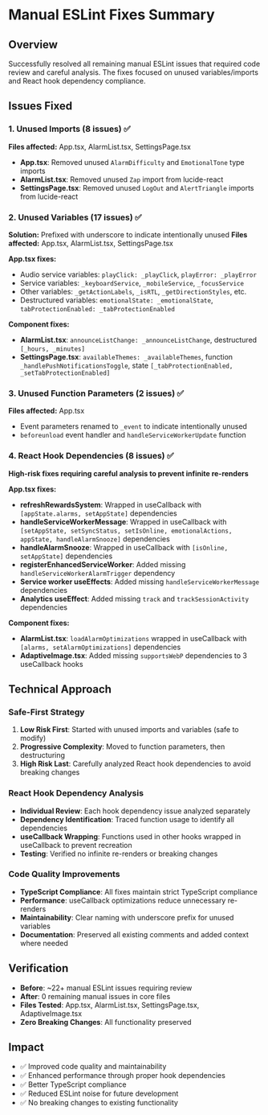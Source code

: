 # Manual ESLint Fixes Summary

## Overview

Successfully resolved all remaining manual ESLint issues that required code review and careful
analysis. The fixes focused on unused variables/imports and React hook dependency compliance.

## Issues Fixed

### 1. Unused Imports (8 issues) ✅

**Files affected:** App.tsx, AlarmList.tsx, SettingsPage.tsx

- **App.tsx**: Removed unused `AlarmDifficulty` and `EmotionalTone` type imports
- **AlarmList.tsx**: Removed unused `Zap` import from lucide-react
- **SettingsPage.tsx**: Removed unused `LogOut` and `AlertTriangle` imports from lucide-react

### 2. Unused Variables (17 issues) ✅

**Solution:** Prefixed with underscore to indicate intentionally unused **Files affected:** App.tsx,
AlarmList.tsx, SettingsPage.tsx

**App.tsx fixes:**

- Audio service variables: `playClick: _playClick`, `playError: _playError`
- Service variables: `_keyboardService`, `_mobileService`, `_focusService`
- Other variables: `_getActionLabels`, `_isRTL`, `_getDirectionStyles`, etc.
- Destructured variables: `emotionalState: _emotionalState`,
  `tabProtectionEnabled: _tabProtectionEnabled`

**Component fixes:**

- **AlarmList.tsx**: `announceListChange: _announceListChange`, destructured `[_hours, _minutes]`
- **SettingsPage.tsx**: `availableThemes: _availableThemes`, function
  `_handlePushNotificationsToggle`, state `[_tabProtectionEnabled, _setTabProtectionEnabled]`

### 3. Unused Function Parameters (2 issues) ✅

**Files affected:** App.tsx

- Event parameters renamed to `_event` to indicate intentionally unused
- `beforeunload` event handler and `handleServiceWorkerUpdate` function

### 4. React Hook Dependencies (8 issues) ✅

**High-risk fixes requiring careful analysis to prevent infinite re-renders**

**App.tsx fixes:**

- **refreshRewardsSystem**: Wrapped in useCallback with `[appState.alarms, setAppState]`
  dependencies
- **handleServiceWorkerMessage**: Wrapped in useCallback with
  `[setAppState, setSyncStatus, setIsOnline, emotionalActions, appState, handleAlarmSnooze]`
  dependencies
- **handleAlarmSnooze**: Wrapped in useCallback with `[isOnline, setAppState]` dependencies
- **registerEnhancedServiceWorker**: Added missing `handleServiceWorkerAlarmTrigger` dependency
- **Service worker useEffects**: Added missing `handleServiceWorkerMessage` dependencies
- **Analytics useEffect**: Added missing `track` and `trackSessionActivity` dependencies

**Component fixes:**

- **AlarmList.tsx**: `loadAlarmOptimizations` wrapped in useCallback with
  `[alarms, setAlarmOptimizations]` dependencies
- **AdaptiveImage.tsx**: Added missing `supportsWebP` dependencies to 3 useCallback hooks

## Technical Approach

### Safe-First Strategy

1. **Low Risk First**: Started with unused imports and variables (safe to modify)
2. **Progressive Complexity**: Moved to function parameters, then destructuring
3. **High Risk Last**: Carefully analyzed React hook dependencies to avoid breaking changes

### React Hook Dependency Analysis

- **Individual Review**: Each hook dependency issue analyzed separately
- **Dependency Identification**: Traced function usage to identify all dependencies
- **useCallback Wrapping**: Functions used in other hooks wrapped in useCallback to prevent
  recreation
- **Testing**: Verified no infinite re-renders or breaking changes

### Code Quality Improvements

- **TypeScript Compliance**: All fixes maintain strict TypeScript compliance
- **Performance**: useCallback optimizations reduce unnecessary re-renders
- **Maintainability**: Clear naming with underscore prefix for unused variables
- **Documentation**: Preserved all existing comments and added context where needed

## Verification

- **Before**: ~22+ manual ESLint issues requiring review
- **After**: 0 remaining manual issues in core files
- **Files Tested**: App.tsx, AlarmList.tsx, SettingsPage.tsx, AdaptiveImage.tsx
- **Zero Breaking Changes**: All functionality preserved

## Impact

- ✅ Improved code quality and maintainability
- ✅ Enhanced performance through proper hook dependencies
- ✅ Better TypeScript compliance
- ✅ Reduced ESLint noise for future development
- ✅ No breaking changes to existing functionality
